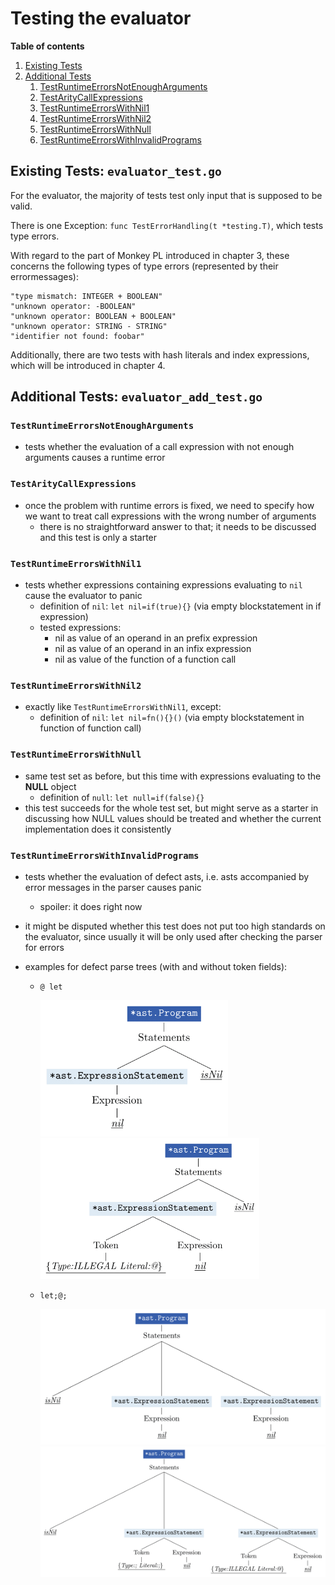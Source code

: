 # Testing the evaluator

**Table of contents**
1. [Existing Tests](#existing)
2. [Additional Tests](#additional)
    1. [TestRuntimeErrorsNotEnoughArguments](#test1)
    2. [TestArityCallExpressions](#test2)
    3. [TestRuntimeErrorsWithNil1](#test3)
    4. [TestRuntimeErrorsWithNil2](#test4)
    5. [TestRuntimeErrorsWithNull](#test5)
    6. [TestRuntimeErrorsWithInvalidPrograms](#test6)

## Existing Tests: `evaluator_test.go` <a name="existing"></a>

For the evaluator, the majority of tests test only input that is supposed to be valid.

There is one Exception: `func TestErrorHandling(t *testing.T)`, which tests type errors.

With regard to the part of Monkey PL introduced in chapter 3, these concerns the following types of type errors (represented by their errormessages):

```
"type mismatch: INTEGER + BOOLEAN"
"unknown operator: -BOOLEAN"
"unknown operator: BOOLEAN + BOOLEAN"
"unknown operator: STRING - STRING"
"identifier not found: foobar"
```

Additionally, there are two tests with hash literals and index expressions, which will be introduced in chapter 4.

## Additional Tests: `evaluator_add_test.go` <a name="additional"></a>

### `TestRuntimeErrorsNotEnoughArguments` <a name="test1"></a>

- tests whether the evaluation of a call expression with not enough arguments causes a runtime error

### `TestArityCallExpressions` <a name="test2"></a>

- once the problem with runtime errors is fixed, we need to specify how we want to treat call expressions with the wrong number of arguments
    - there is no straightforward answer to that; it needs to be discussed and this test is only a starter

### `TestRuntimeErrorsWithNil1` <a name="test3"></a>

- tests whether expressions containing expressions evaluating to `nil` cause the evaluator to panic
    - definition of `nil`: `let nil=if(true){}` (via empty blockstatement in if expression)
    - tested expressions:
        - nil as value of an operand in an prefix expression
        - nil as value of an operand in an infix expression
        - nil as value of the function of a function call

### `TestRuntimeErrorsWithNil2` <a name="test4"></a>

- exactly like `TestRuntimeErrorsWithNil1`, except:
    - definition of `nil`:
`let nil=fn(){}()` (via empty blockstatement in function of function call)

### `TestRuntimeErrorsWithNull` <a name="test5"></a>

- same test set as before, but this time with expressions evaluating to the **NULL** object
    - definition of `null`: `let null=if(false){}` 
- this test succeeds for the whole test set, but might serve as a starter in discussing how NULL values should be treated and whether the current implementation does it consistently

### `TestRuntimeErrorsWithInvalidPrograms` <a name="test6"></a>

- tests whether the evaluation of defect asts, i.e. asts accompanied by error messages in the parser causes panic
    - spoiler: it does right now
- it might be disputed whether this test does not put too high standards on the evaluator, since usually it will be only used after checking the parser for errors

- examples for defect parse trees (with and without token fields):

  - `@ let`

    <img src="images/ast_wo_tok0.png" width="300" />
    <img src="images/ast_with_tok0.png" width="350" />

  - `let;@;`

    <img src="images/ast_wo_tok1.png" width="600" />

    <img src="images/ast_with_tok1.png" width="600" />


